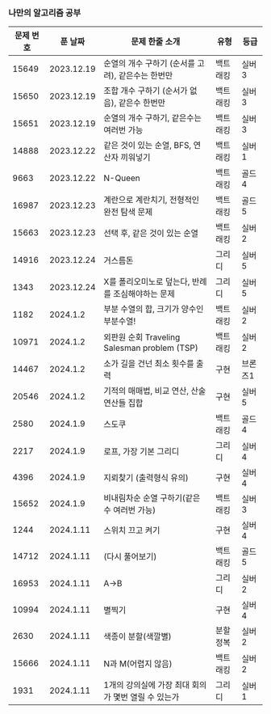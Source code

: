 ### 나만의 알고리즘 공부

|문제 번호|푼 날짜|문제 한줄 소개|유형|등급|
|------|---|---|---|---|
|15649|2023.12.19|순열의 개수 구하기 (순서를 고려), 같은수는 한번만|백트래킹|실버3|
|15650|2023.12.19|조합 개수 구하기 (순서가 없음), 같은수 한번만|백트래킹|실버3|
|15651|2023.12.19|순열의 개수 구하기, 같은수는 여러번 가능|백트래킹|실버3|
|14888|2023.12.22|같은 것이 있는 순열, BFS, 연산자 끼워넣기|백트래킹|실버1|
|9663|2023.12.22|N-Queen|백트래킹|골드4|
|16987|2023.12.23|계란으로 계란치기, 전형적인 완전 탐색 문제|백트래킹|골드5|
|15663|2023.12.23|선택 후, 같은 것이 있는 순열|백트래킹|실버2|
|14916|2023.12.24|거스름돈|그리디|실버5|
|1343|2023.12.24|X를 폴리오미노로 덮는다, 반례를 조심해야하는 문제|그리디|실버5|
|1182|2024.1.2|부분 수열의 합, 크기가 양수인 부분수열!|백트래킹|실버2|
|10971|2024.1.2|외판원 순회 Traveling Salesman problem (TSP)|백트래킹|실버2|
|14467|2024.1.2|소가 길을 건넌 최소 횟수를 출력|구현|브론즈1|
|20546|2024.1.2|기적의 매매법, 비교 연산, 산술 연산들 집합|구현|실버5|
|2580|2024.1.9|스도쿠|백트래킹|골드4|
|2217|2024.1.9|로프, 가장 기본 그리디|그리디|실버4|
|4396|2024.1.9|지뢰찾기 (출력형식 유의)|구현|실버4|
|15652|2024.1.9|비내림차순 순열 구하기(같은 수 여러번 가능)|백트래킹|실버3|
|1244|2024.1.11|스위치 끄고 켜기|구현|실버4|
|14712|2024.1.11|(다시 풀어보기)|백트래킹|골드5|
|16953|2024.1.11|A->B|그리디|실버2|
|10994|2024.1.11|별찍기|구현|실버4|
|2630|2024.1.11|색종이 분할(색깔별)|분할정복|실버2|
|15666|2024.1.11|N과 M(어렵지 않음)|백트래킹|실버2|
|1931|2024.1.11|1개의 강의실에 가장 최대 회의가 몇번 열릴 수 있는가|그리디|실버1|
